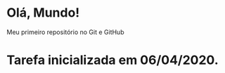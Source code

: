 # Olá, Mundo!
 Meu primeiro repositório no Git e GitHub

Tarefa inicializada em 06/04/2020.
=========================================
